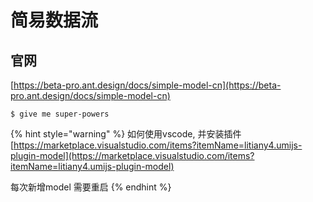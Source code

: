 # 简易数据流

## 官网

[https://beta-pro.ant.design/docs/simple-model-cn](https://beta-pro.ant.design/docs/simple-model-cn)

```
$ give me super-powers
```

{% hint style="warning" %}
如何使用vscode,  并安装插件 [https://marketplace.visualstudio.com/items?itemName=litiany4.umijs-plugin-model](https://marketplace.visualstudio.com/items?itemName=litiany4.umijs-plugin-model)

每次新增model 需要重启
{% endhint %}



